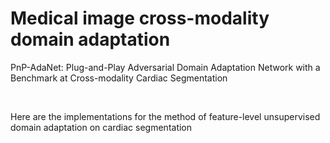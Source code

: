 # Medical image cross-modality domain adaptation
PnP-AdaNet: Plug-and-Play Adversarial Domain Adaptation Network with a Benchmark at Cross-modality Cardiac Segmentation <br />

<br />

Here are the implementations for the method of feature-level unsupervised domain adaptation on cardiac segmentation
